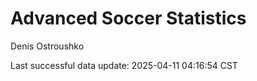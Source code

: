 # Advanced Soccer Statistics
Denis Ostroushko

<!-- gfm -->

Last successful data update: 2025-04-11 04:16:54 CST
